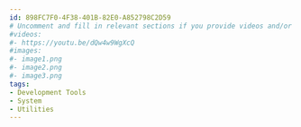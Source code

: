 ```yaml
---
id: 898FC7F0-4F38-401B-82E0-A852798C2D59
# Uncomment and fill in relevant sections if you provide videos and/or images
#videos:
#- https://youtu.be/dQw4w9WgXcQ
#images:
#- image1.png
#- image2.png
#- image3.png
tags:
- Development Tools
- System
- Utilities
---
```

